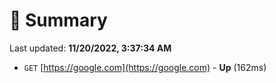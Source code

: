 # 📖 Summary
Last updated: **11/20/2022, 3:37:34 AM**

- `GET` [https://google.com](https://google.com) - **Up** (162ms)
